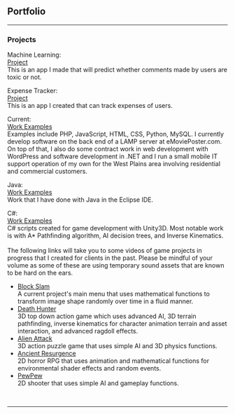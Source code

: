 ## Portfolio

---

### Projects

Machine Learning:
<br>
<a href="https://github.com/CelticJasen/myMLApp">Project</a>
<br>
This is an app I made that will predict whether comments made by users are toxic or not.
<br>

Expense Tracker:
<br>
<a href="https://github.com/CelticJasen/ExpenseApp">Project</a>
<br>
This is an app I created that can track expenses of users.
<br>

Current:
<br>
<a href="https://github.com/CelticJasen/workexamples">Work Examples</a>
<br>
Examples include PHP, JavaScript, HTML, CSS, Python, MySQL. I currently develop software on the back end of a LAMP server at eMoviePoster.com. On top of that, I also do some contract work in web development with WordPress and software development in .NET and I run a small mobile IT support operation of my own for the West Plains area involving residential and commercial customers.
<br>

Java:
<br>
<a href="https://github.com/CelticJasen/javaexamples">Work Examples</a>
<br>
Work that I have done with Java in the Eclipse IDE.
<br>

C#:
<br>
<a href="https://github.com/CelticJasen/gamescripts">Work Examples</a>
<br>
C# scripts created for game development with Unity3D. Most notable work is with A* Pathfinding algorithm, AI decision trees, and Inverse Kinematics.
<br>
<br>
The following links will take you to some videos of game projects in progress that I created for clients in the past. Please be mindful of your volume as some of these are using temporary sound assets that are known to be hard on the ears.
<br>
<ul>
<li><a href="https://www.youtube.com/watch?v=ipw4t_Pwjrc">Block Slam</a></li> A current project's main menu that uses mathematical functions to transform image shape randomly over time in a fluid manner.
<li><a href="https://www.youtube.com/watch?v=MbScYCEf8Vg">Death Hunter</a></li> 3D top down action game which uses advanced AI, 3D terrain pathfinding, inverse kinematics for character animation terrain and asset interaction, and advanced ragdoll effects.
<li><a href="https://www.youtube.com/watch?v=Ad5kyo9E6wQ">Alien Attack</a></li> 3D action puzzle game that uses simple AI and 3D physics functions.
<li><a href="https://www.youtube.com/watch?v=xMxMO6559Fk">Ancient Resurgence</a></li> 2D horror RPG that uses animation and mathematical functions for environmental shader effects and random events.
<li><a href="https://www.youtube.com/watch?v=EK3wAYb5FDY">PewPew</a></li> 2D shooter that uses simple AI and gameplay functions.
</ul>
<br>

---
